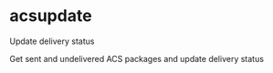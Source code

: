 # acsupdate

Update delivery status

Get sent and undelivered ACS packages and update delivery status
